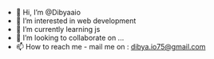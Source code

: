 - 👋 Hi, I’m @Dibyaaio
- 👀 I’m interested in web development
- 🌱 I’m currently learning js
- 💞️ I’m looking to collaborate on ...
- 📫 How to reach me - mail me on : dibya.io75@gmail.com

<!---
Dibyaaio/Dibyaaio is a ✨ special ✨ repository because its `README.md` (this file) appears on your GitHub profile.
You can click the Preview link to take a look at your changes.
--->
